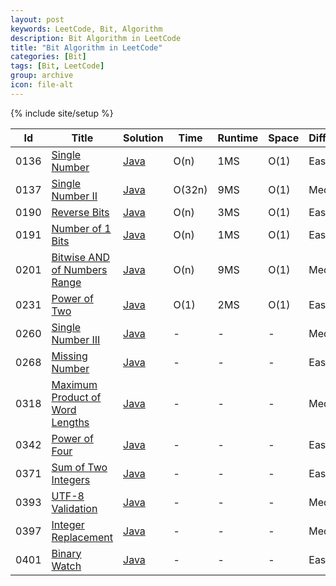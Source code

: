 ```yaml
---
layout: post
keywords: LeetCode, Bit, Algorithm
description: Bit Algorithm in LeetCode
title: "Bit Algorithm in LeetCode"
categories: [Bit]
tags: [Bit, LeetCode]
group: archive
icon: file-alt
---
```

{% include site/setup %}

|Id  | Title  | Solution   | Time | Runtime |  Space | Difficulty  | Catagory|
 ------------ | ------------ | ------------ | ------------ | ------------ | ------------ | ------------ | ------------
|0136|[Single Number](https://leetcode.com/problems/single-number) | [Java](https://e.srl/leetcode-136/)  | O(n) |1MS| O(1)  |  Easy |BIT|
|0137|[Single Number II](https://leetcode.com/problems/single-number-ii) | [Java](https://e.srl/leetcode-137/)  | O(32n) |9MS| O(1)  |  Medium |BIT|
|0190|[Reverse Bits](https://leetcode.com/problems/reverse-bits/) | [Java](https://e.srl/leetcode-190/)  | O(n) |3MS| O(1)  |  Easy |BIT|
|0191|[Number of 1 Bits](https://leetcode.com/problems/number-of-1-bits/) | [Java](https://e.srl/leetcode-191/)  | O(n) |1MS| O(1)  |  Easy |BIT|
|0201|[Bitwise AND of Numbers Range](https://leetcode.com/problems/bitwise-and-of-numbers-range/) | [Java](https://e.srl/leetcode-201/)  | O(n) |9MS| O(1)  |  Medium |BIT|
|0231|[Power of Two](https://leetcode.com/problems/power-of-two) | [Java](https://e.srl/leetcode-231/)  | O(1) |2MS| O(1)  |  Easy |BIT|
|0260|[Single Number III](https://leetcode.com/problems/single-number-iii/) | [Java](https://e.srl/leetcode-260/)  |-|-|-| Medium |BIT|
|0268|[Missing Number](https://leetcode.com/problems/missing-number/) | [Java](https://e.srl/leetcode-268/)  |-|-|-| Easy |BIT|
|0318|[Maximum Product of Word Lengths](https://leetcode.com/problems/maximum-product-of-word-lengths/) | [Java](https://e.srl/leetcode-318/)  |-|-|-| Medium |BIT|
|0342|[Power of Four](https://leetcode.com/problems/power-of-four/) | [Java](https://e.srl/leetcode-342/)  |-|-|-| Easy |BIT|
|0371|[Sum of Two Integers](https://leetcode.com/problems/sum-of-two-integers/) | [Java](https://e.srl/leetcode-371/)  |-|-|-| Easy |BIT|
|0393|[UTF-8 Validation](https://leetcode.com/problems/utf-8-validation/) | [Java](https://e.srl/leetcode-393/)  |-|-|-|  Medium |BIT|
|0397|[Integer Replacement](https://leetcode.com/problems/integer-replacement/) | [Java](https://e.srl/leetcode-397/)  |-|-|-|  Medium |BIT|
|0401|[Binary Watch](https://leetcode.com/problems/binary-watch/) | [Java](https://e.srl/leetcode-401/)  |-|-|-|  Easy |BIT|






